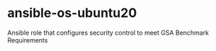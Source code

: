 # ansible-os-ubuntu20
Ansible role that configures security control to meet GSA Benchmark Requirements 
